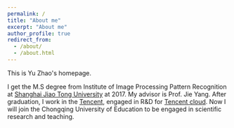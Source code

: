 ```yaml
---
permalink: /
title: "About me"
excerpt: "About me"
author_profile: true
redirect_from: 
  - /about/
  - /about.html
---
```


This is Yu Zhao's homepage.

I get the M.S degree from Institute of Image Processing Pattern Recognition at [Shanghai Jiao Tong University](http://www.sjtu.edu.cn) at 2017. My advisor is Prof. Jie Yang.
After graduation, I work in the [Tencent](www.qq.com), engaged in R&D for [Tencent cloud](https://cloud.tencent.com/). Now I will join the Chongqing University of Education to be engaged in scientific research and teaching.
